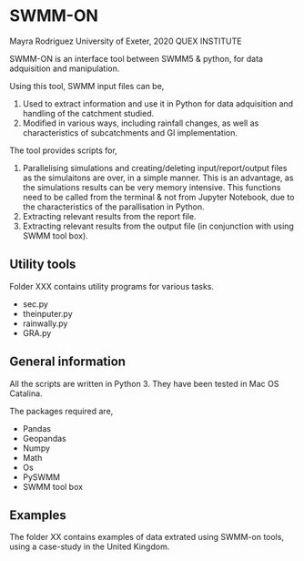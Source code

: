 
# SWMM-ON 

Mayra Rodriguez
University of Exeter, 2020
QUEX INSTITUTE

SWMM-ON is an interface tool between SWMM5 & python, for data adquisition and manipulation. 

Using this tool, SWMM input files can be,

1. Used to extract information and use it in Python for data adquisition and handling of the catchment studied.
2. Modified in various ways, including rainfall changes, as well as characteristics of subcatchments and GI implementation.

The tool provides scripts for,
1. Parallelising simulations and creating/deleting input/report/output files as the simulaitons are over, in a simple manner. This is an advantage, as the simulations results can be very memory intensive. This functions need to be called from the terminal & not from Jupyter Notebook, due to the characteristics of the parallisation in Python.
2. Extracting relevant results from the report file. 
3. Extracting relevant results from the output file (in conjunction with using SWMM tool box).


## Utility tools

Folder XXX contains utility programs for various tasks. 
- sec.py
- theinputer.py
- rainwally.py
- GRA.py

## General information
All the scripts are written in Python 3. They have been tested in Mac OS Catalina. 

The packages required are,

- Pandas
- Geopandas
- Numpy
- Math
- Os
- PySWMM
- SWMM tool box

## Examples
The folder XX contains examples of data extrated using SWMM-on tools, using a case-study in the United Kingdom. 

